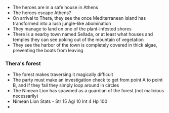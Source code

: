 - The heroes are in a safe house in Athens
- The heroes escape Athens? 
- On arrival to Thera, they see the once Mediterranean island has transformed into a lush jungle-like abomination
- They manage to land on one of the plant-infested shores
- There is a nearby town named Sellada, or at least what houses and temples they can see poking out of the mountain of vegetation
- They see the harbor of the town is completely covered in thick algae, preventing the boats from leaving
### Thera's forest 
- The forest makes traversing it magically difficult
- The party must make an investigation check to get from point A to point B, and if they fail they simply loop around in circles
- The Nimean Lion has spawned as a guardian of the forest (not malicious necessarily)
- Nimean Lion Stats - Str 15 Agi 10 Int 4 Hp 100
- 